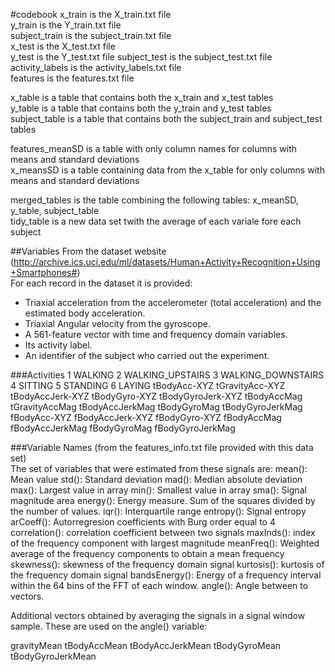 #codebook
x_train is the X_train.txt file  
y_train is the Y_train.txt file  
subject_train is the subject_train.txt file  
x_test is the X_test.txt file  
y_test is the Y_test.txt file 
subject_test is the subject_test.txt file    
activity_labels is the activity_labels.txt file  
features is the features.txt file  
  
x_table is a table that contains both the x_train and x_test tables  
y_table is a table that contains both the y_train and y_test tables  
subject_table is a table that contains both the subject_train and subject_test tables  
  
features_meanSD is a table with only column names for columns with means and standard deviations  
x_meansSD is a table containing data from the x_table for only columns with means and standard deviations    
  
merged_tables is the table combining the following tables: x_meanSD, y_table, subject_table  
tidy_table is a new data set twith the average of each variale fore each subject  

##Variables
From the dataset website (http://archive.ics.uci.edu/ml/datasets/Human+Activity+Recognition+Using+Smartphones#)  
For each record in the dataset it is provided: 
  - Triaxial acceleration from the accelerometer (total acceleration) and the estimated body acceleration. 
  - Triaxial Angular velocity from the gyroscope. 
  - A 561-feature vector with time and frequency domain variables. 
  - Its activity label. 
  - An identifier of the subject who carried out the experiment.
  
  ###Activities
   1 WALKING
  2 WALKING_UPSTAIRS
  3 WALKING_DOWNSTAIRS
  4 SITTING
  5 STANDING
  6 LAYING
tBodyAcc-XYZ
tGravityAcc-XYZ
tBodyAccJerk-XYZ
tBodyGyro-XYZ
tBodyGyroJerk-XYZ
tBodyAccMag
tGravityAccMag
tBodyAccJerkMag
tBodyGyroMag
tBodyGyroJerkMag
fBodyAcc-XYZ
fBodyAccJerk-XYZ
fBodyGyro-XYZ
fBodyAccMag
fBodyAccJerkMag
fBodyGyroMag
fBodyGyroJerkMag

  ###Variable Names
(from the features_info.txt file provided with this data set)   
The set of variables that were estimated from these signals are: 
  mean(): Mean value
  std(): Standard deviation
  mad(): Median absolute deviation 
  max(): Largest value in array
  min(): Smallest value in array
  sma(): Signal magnitude area
  energy(): Energy measure. Sum of the squares divided by the number of values. 
  iqr(): Interquartile range 
  entropy(): Signal entropy
  arCoeff(): Autorregresion coefficients with Burg order equal to 4
  correlation(): correlation coefficient between two signals
  maxInds(): index of the frequency component with largest magnitude
  meanFreq(): Weighted average of the frequency components to obtain a mean frequency
  skewness(): skewness of the frequency domain signal 
  kurtosis(): kurtosis of the frequency domain signal 
  bandsEnergy(): Energy of a frequency interval within the 64 bins of the FFT of each window.
  angle(): Angle between to vectors.  

Additional vectors obtained by averaging the signals in a signal window sample. These are used on the angle() variable:

  gravityMean
  tBodyAccMean
  tBodyAccJerkMean
  tBodyGyroMean
  tBodyGyroJerkMean  


